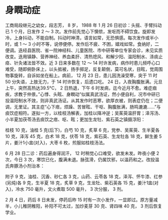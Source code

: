 # 身瞤动症

工商局段继元之幼女，段志芳， 8 岁， 1988 年 1 月 26 日初诊：头摇、手臂抖动已 1 个月，日发作 2 ～ 3 次。发作前先觉心下懊侬，发呕而不碍饮食。旋即发冷，上身抖动，不能自制。抖动时神清，语言如常，无恐惧感。每次发作或半小时，或 1 ～ 3 小时不等，说停便停。发作后不疲、不困，嬉戏如常。食纳好，二便调。迭经县医院、省一院神经科、儿童医院、市中研等单位专家会诊，未见实质改变。迭用镇静、营养神经、养血柔肝、清热熄风、和解少阳、温阳制水、涤痰止痉、针灸诸法皆不效。近 3 日来多数在 12 ～ 14 时许发病，病作时患儿频呼心口难受，随即俯卧床上，以头抵被，扬手掷足，反复颠倒，莫可名状，目眩，觉周围物事旋转，自诉如坐在船上。病前， 12 月 23 日，患儿因洗澡受寒，突于 11 时 50 分失语，上肢无力，于 14 时许恢复，后遗口吃。 24 日，入夜胸腹胀满。元旦上午，突然高热达39.5°C， 2 日热退，下午 6 时发病，迄今近月不愈。难症痼疾，求教于仲景。”心悸、头眩、身瞤动”似属真武汤证，然小便自利，况市中研已投温阳制水不效，则非真武汤证。从其发作时恶寒，欲厚衣被，则表症仍在；二便调，无里证。其主症“心下痞，烦躁、苦冒眩、干呕、胸腹胀满，肠鸣漉漉......”与痰饮症相符。遂拟一方，以桂枝汤解表，加桂以降冲逆；吴茱萸温肝胃；泽泻汤、小半夏加茯苓汤去痰饮之痞、呕、眩；更加生龙牡、紫石英之镇摄浮阳：

桂枝 10 克，油桂 5 克(后下)，白芍 10 克，炙草 6 克，党参、吴茱萸、生半夏各 10 克，泽泻 45 克，白术 18 克，伏苓 18 克，紫石英、生龙牡各 18 克，鲜生姜 5 片，姜汁1小盅(对入)，大枣 6 枚，煎服如桂枝汤法。

6 月 28 日二诊：药后遍身得润汗， 12 时稍觉心口难受，欲发未发。昨夜小便 2 次，今日 3 次，寒饮已化，腹满未退。脉弦滑，仍属饮邪，以温药和之。改投温氏奔豚汤小剂治本：

附子 9 克，油桂、沉香、砂仁各 3 克，山药、云苓各 18 克，泽泻、怀牛漆、红参(另炖)各 9 克，生半夏 18 克，炙草 9 克，生龙牡、紫石英各 15 克，姜汁1盅(对入)，冷水 750 毫升，文火煮取 500 毫升， 3 次分服， 3 剂。

2 月 4 日，药后 8 日未发，停药后昨 15 时有一次小发作，一显即过。原方量减半，小儿稚阴稚阳，补阳不可太过，加炒麦芽 30 克、肾四味 40 克， 3 剂后恢复学业。